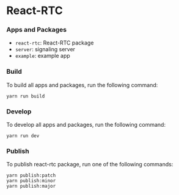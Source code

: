 # React-RTC

### Apps and Packages

- `react-rtc`: React-RTC package
- `server`: signaling server
- `example`: example app

### Build

To build all apps and packages, run the following command:

```
yarn run build
```

### Develop

To develop all apps and packages, run the following command:

```
yarn run dev
```

### Publish

To publish react-rtc package, run one of the following commands:

```
yarn publish:patch
yarn publish:minor
yarn publish:major
```
